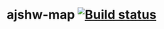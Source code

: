 # ajshw-map [![Build status](https://ci.appveyor.com/api/projects/status/n9rx0cpa6pupfhya?svg=true)](https://ci.appveyor.com/project/blackseliger/ajshw-map)
